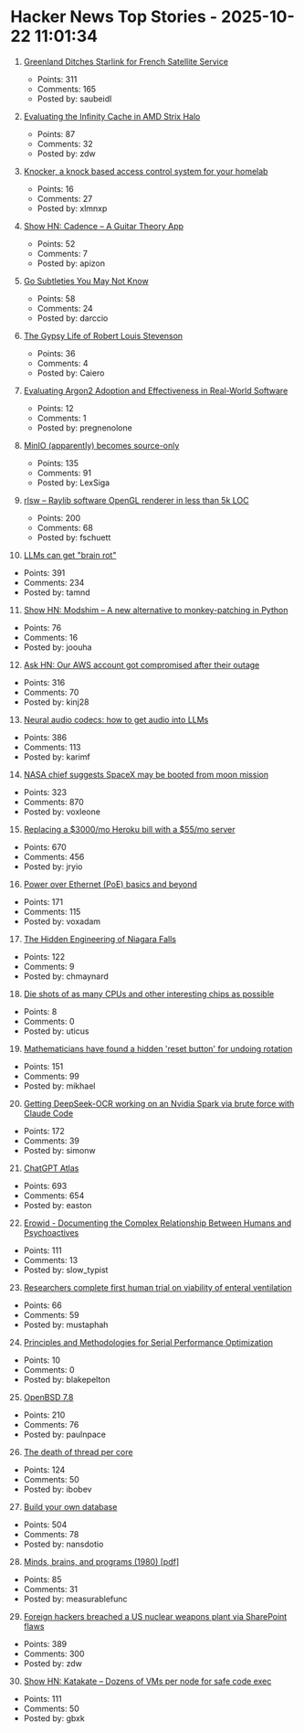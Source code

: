 # Hacker News Top Stories - 2025-10-22 11:01:34

1. [Greenland Ditches Starlink for French Satellite Service](https://www.dagens.com/technology/greenland-ditches-starlink-for-french-satellite-service)
   - Points: 311
   - Comments: 165
   - Posted by: saubeidl

2. [Evaluating the Infinity Cache in AMD Strix Halo](https://chipsandcheese.com/p/evaluating-the-infinity-cache-in)
   - Points: 87
   - Comments: 32
   - Posted by: zdw

3. [Knocker, a knock based access control system for your homelab](https://github.com/FarisZR/knocker)
   - Points: 16
   - Comments: 27
   - Posted by: xlmnxp

4. [Show HN: Cadence – A Guitar Theory App](https://cadenceguitar.com/)
   - Points: 52
   - Comments: 7
   - Posted by: apizon

5. [Go Subtleties You May Not Know](https://harrisoncramer.me/15-go-sublteties-you-may-not-already-know/)
   - Points: 58
   - Comments: 24
   - Posted by: darccio

6. [The Gypsy Life of Robert Louis Stevenson](https://hudsonreview.com/2025/10/the-gypsy-life-of-robert-louis-stevenson/)
   - Points: 36
   - Comments: 4
   - Posted by: Caiero

7. [Evaluating Argon2 Adoption and Effectiveness in Real-World Software](https://arxiv.org/abs/2504.17121)
   - Points: 12
   - Comments: 1
   - Posted by: pregnenolone

8. [MinIO (apparently) becomes source-only](https://github.com/minio/minio/issues/21647)
   - Points: 135
   - Comments: 91
   - Posted by: LexSiga

9. [rlsw – Raylib software OpenGL renderer in less than 5k LOC](https://github.com/raysan5/raylib/blob/master/src/external/rlsw.h)
   - Points: 200
   - Comments: 68
   - Posted by: fschuett

10. [LLMs can get "brain rot"](https://llm-brain-rot.github.io/)
   - Points: 391
   - Comments: 234
   - Posted by: tamnd

11. [Show HN: Modshim – A new alternative to monkey-patching in Python](https://github.com/joouha/modshim)
   - Points: 76
   - Comments: 16
   - Posted by: joouha

12. [Ask HN: Our AWS account got compromised after their outage](undefined)
   - Points: 316
   - Comments: 70
   - Posted by: kinj28

13. [Neural audio codecs: how to get audio into LLMs](https://kyutai.org/next/codec-explainer)
   - Points: 386
   - Comments: 113
   - Posted by: karimf

14. [NASA chief suggests SpaceX may be booted from moon mission](https://www.cnn.com/2025/10/20/science/nasa-spacex-moon-landing-contract-sean-duffy)
   - Points: 323
   - Comments: 870
   - Posted by: voxleone

15. [Replacing a $3000/mo Heroku bill with a $55/mo server](https://disco.cloud/blog/how-idealistorg-replaced-a-3000mo-heroku-bill-with-a-55-server/)
   - Points: 670
   - Comments: 456
   - Posted by: jryio

16. [Power over Ethernet (PoE) basics and beyond](https://www.edn.com/poe-basics-and-beyond-what-every-engineer-should-know/)
   - Points: 171
   - Comments: 115
   - Posted by: voxadam

17. [The Hidden Engineering of Niagara Falls](https://practical.engineering/blog/2025/10/21/the-hidden-engineering-of-niagara-falls)
   - Points: 122
   - Comments: 9
   - Posted by: chmaynard

18. [Die shots of as many CPUs and other interesting chips as possible](https://commons.wikimedia.org/wiki/User:Birdman86)
   - Points: 8
   - Comments: 0
   - Posted by: uticus

19. [Mathematicians have found a hidden 'reset button' for undoing rotation](https://www.newscientist.com/article/2499647-mathematicians-have-found-a-hidden-reset-button-for-undoing-rotation/)
   - Points: 151
   - Comments: 99
   - Posted by: mikhael

20. [Getting DeepSeek-OCR working on an Nvidia Spark via brute force with Claude Code](https://simonwillison.net/2025/Oct/20/deepseek-ocr-claude-code/)
   - Points: 172
   - Comments: 39
   - Posted by: simonw

21. [ChatGPT Atlas](https://chatgpt.com/atlas)
   - Points: 693
   - Comments: 654
   - Posted by: easton

22. [Erowid - Documenting the Complex Relationship Between Humans and Psychoactives](https://www.erowid.org)
   - Points: 111
   - Comments: 13
   - Posted by: slow_typist

23. [Researchers complete first human trial on viability of enteral ventilation](https://newatlas.com/disease/butt-breathing-ignobel-prize/)
   - Points: 66
   - Comments: 59
   - Posted by: mustaphah

24. [Principles and Methodologies for Serial Performance Optimization](https://danglingpointers.substack.com/p/principles-and-methodologies-for)
   - Points: 10
   - Comments: 0
   - Posted by: blakepelton

25. [OpenBSD 7.8](https://cdn.openbsd.org/pub/OpenBSD/7.8/ANNOUNCEMENT)
   - Points: 210
   - Comments: 76
   - Posted by: paulnpace

26. [The death of thread per core](https://buttondown.com/jaffray/archive/the-death-of-thread-per-core/)
   - Points: 124
   - Comments: 50
   - Posted by: ibobev

27. [Build your own database](https://www.nan.fyi/database)
   - Points: 504
   - Comments: 78
   - Posted by: nansdotio

28. [Minds, brains, and programs (1980) [pdf]](https://home.csulb.edu/~cwallis/382/readings/482/searle.minds.brains.programs.bbs.1980.pdf)
   - Points: 85
   - Comments: 31
   - Posted by: measurablefunc

29. [Foreign hackers breached a US nuclear weapons plant via SharePoint flaws](https://www.csoonline.com/article/4074962/foreign-hackers-breached-a-us-nuclear-weapons-plant-via-sharepoint-flaws.html)
   - Points: 389
   - Comments: 300
   - Posted by: zdw

30. [Show HN: Katakate – Dozens of VMs per node for safe code exec](https://github.com/Katakate/k7)
   - Points: 111
   - Comments: 50
   - Posted by: gbxk

